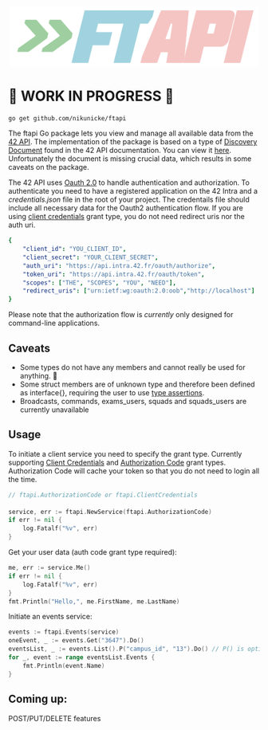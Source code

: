 <p align="center">
  <img src="https://github.com/nikunicke/ftapi/blob/master/resources/ftapi.png" width="500"/>
</p>

# :construction: WORK IN PROGRESS :construction:

```terminal
go get github.com/nikunicke/ftapi
```

The ftapi Go package lets you view and manage all available data from the [42 API](https://api.intra.42.fr/apidoc). The implementation of the package is based on a type of [Discovery Document](https://developers.google.com/discovery/v1/reference/apis) found in the 42 API documentation. You can view it [here](https://raw.githubusercontent.com/nikunicke/ftapi/master/ftapi.json). Unfortunately the document is missing crucial data, which results in some caveats on the package.

The 42 API uses [Oauth 2.0](https://oauth.net/2/) to handle authentication and authorization. To authenticate you need to have a registered application on the 42 Intra and a *credentials.json* file in the root of your project. The credentails file should include all necessary data for the Oauth2 authentication flow. If you are using [client credentials](https://oauth.net/2/grant-types/client-credentials/) grant type, you do not need redirect uris nor the auth uri.

```yaml
{
    "client_id": "YOU_CLIENT_ID",
    "client_secret": "YOUR_CLIENT_SECRET",
    "auth_uri": "https://api.intra.42.fr/oauth/authorize",
    "token_uri": "https://api.intra.42.fr/oauth/token",
    "scopes": ["THE", "SCOPES", "YOU", "NEED"],
    "redirect_uris": ["urn:ietf:wg:oauth:2.0:oob","http://localhost"]
}
```
Please note that the authorization flow is *currently* only designed for command-line applications.

## Caveats
*   Some types do not have any members and cannot really be used for anything. :hankey:
*   Some struct members are of unknown type and therefore been defined as interface{}, requiring the user to use [type assertions](https://tour.golang.org/methods/15).
*   Broadcasts, commands, exams_users, squads and squads_users are currently unavailable

## Usage
To initiate a client service you need to specify the grant type. Currently supporting [Client Credentials](https://oauth.net/2/grant-types/client-credentials/) and [Authorization Code](https://oauth.net/2/grant-types/authorization-code/) grant types. Authorization Code will cache your token so that you do not need to login all the time.
```Go
// ftapi.AuthorizationCode or ftapi.ClientCredentials

service, err := ftapi.NewService(ftapi.AuthorizationCode)
if err != nil {
    log.Fatalf("%v", err)
}
```
Get your user data (auth code grant type required):
```Go
me, err := service.Me()
if err != nil {
    log.Fatalf("%v", err)
}
fmt.Println("Hello,", me.FirstName, me.LastName)
```
Initiate an events service:
```Go
events := ftapi.Events(service)
oneEvent, _ := events.Get("3647").Do()
eventsList, _ := events.List().P("campus_id", "13").Do() // P() is optional
for _, event := range eventsList.Events {
    fmt.Println(event.Name)
}
```
## Coming up:
POST/PUT/DELETE features

